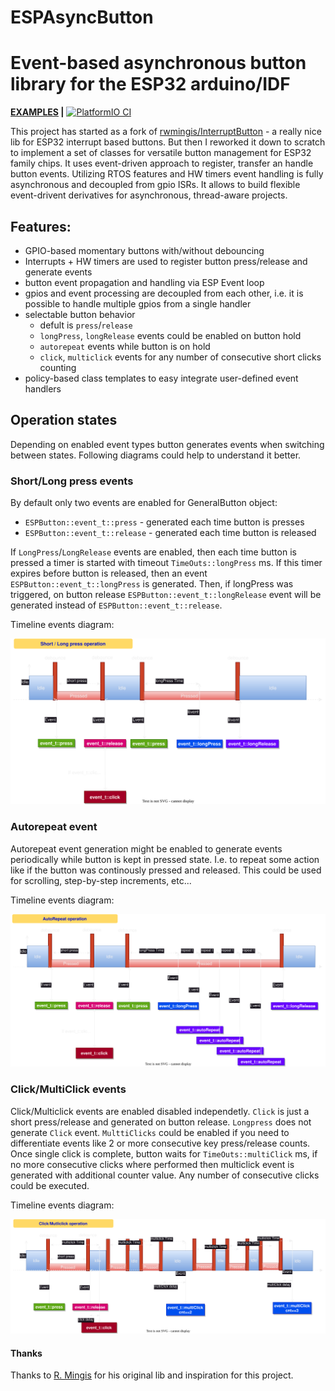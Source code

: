 # ESPAsyncButton
Event-based asynchronous button library for the ESP32 arduino/IDF
======

__[EXAMPLES](/examples/) |__ [![PlatformIO CI](https://github.com/vortigont/ESPAsyncButton/actions/workflows/pio_build.yml/badge.svg)](https://github.com/vortigont/ESPAsyncButton/actions/workflows/pio_build.yml)


This project has started as a fork of [rwmingis/InterruptButton](https://github.com/rwmingis/InterruptButton) - a really nice lib for ESP32 interrupt based buttons. But then I reworked it down to scratch to implement a set of classes for versatile button management for ESP32 family chips. It uses event-driven approach to register, transfer an handle button events. Utilizing RTOS features and HW timers event handling is fully asynchronous and decoupled from gpio ISRs. It allows to build flexible event-drivent derivatives for asynchronous, thread-aware projects.

## Features:

 * GPIO-based momentary buttons with/without debouncing
 * Interrupts + HW timers are used to register button press/release and generate events
 * button event propagation and handling via ESP Event loop
 * gpios and event processing are decoupled from each other, i.e. it is possible to handle multiple gpios from a single handler
 * selectable button behavior
   - defult is `press`/`release`
   - `longPress`, `longRelease` events could be enabled on button hold
   -   `autorepeat` events while button is on hold
   -   `click`, `multiclick` events for any number of consecutive short clicks counting
 * policy-based class templates to easy integrate user-defined event handlers 

## Operation states

Depending on enabled event types button generates events when switching between states. Following diagrams could help to understand it better.

### Short/Long press events

By default only two events are enabled for GeneralButton object:
 - `ESPButton::event_t::press` - generated each time button is presses
 - `ESPButton::event_t::release` - generated each time button is released

If `LongPress`/`LongRelease` events are enabled, then each time button is pressed a timer is started with timeout `TimeOuts::longPress` ms. If this timer expires before button is released, then an event `ESPButton::event_t::longPress` is generated. Then, if longPress was triggered, on button release `ESPButton::event_t::longRelease` event will be generated instead of `ESPButton::event_t::release`.

Timeline events diagram:

![short/long press diagram](images/short_press.svg)

### Autorepeat event

Autorepeat event generation might be enabled to generate events periodically while button is kept in pressed state. I.e. to repeat some action like if the button was continously pressed and released. This could be used for scrolling, step-by-step increments, etc...

Timeline events diagram:

![autorepeat events diagram](images/autorepeat.svg)

### Click/MultiClick events

Click/Multiclick events are enabled disabled independetly. `Click` is just a short press/release and generated on button release. `Longpress` does not generate `Click` event. `MulttiClicks` could be enabled if you need to differentiate events like 2 or more consecutive key press/release counts.
Once single click is complete, button waits for `TimeOuts::multiClick` ms, if no more consecutive clicks where performed then multiclick event is generated with additional counter value. Any number of consecutive clicks could be executed.

Timeline events diagram:

![autorepeat events diagram](images/multiclick.svg)


#### Thanks
Thanks to [R. Mingis](https://github.com/rwmingis) for his original lib and inspiration for this project.

